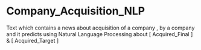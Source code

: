 # Company_Acquisition_NLP
Text which contains a news about acquisition of a company , by a company and it predicts using Natural Language Processing about [ Acquired_Final ] &amp; [ Acquired_Target ]
